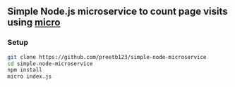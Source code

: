 ## Simple Node.js microservice to count page visits using [micro](https://github.com/zeit/micro)

### Setup
```sh
git clone https://github.com/preetb123/simple-node-microservice
cd simple-node-microservice
npm install 
micro index.js
```